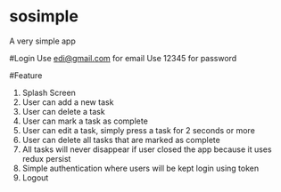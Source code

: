 # sosimple
A very simple app

#Login 
Use edi@gmail.com for email 
Use 12345 for password 

#Feature 
1. Splash Screen
2. User can add a new task
3. User can delete a task
4. User can mark a task as complete 
5. User can edit a task, simply press a task for 2 seconds or more 
6. User can delete all tasks that are marked as complete 
7. All tasks will never disappear if user closed the app because it uses redux persist 
8. Simple authentication where users will be kept login using token 
9. Logout 
